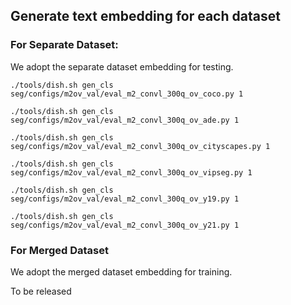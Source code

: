 ## Generate text embedding for each dataset 

### For Separate Dataset: 

We adopt the separate dataset embedding for testing.


```commandline
./tools/dish.sh gen_cls seg/configs/m2ov_val/eval_m2_convl_300q_ov_coco.py 1
```
```commandline
./tools/dish.sh gen_cls seg/configs/m2ov_val/eval_m2_convl_300q_ov_ade.py 1
```

```commandline
./tools/dish.sh gen_cls seg/configs/m2ov_val/eval_m2_convl_300q_ov_cityscapes.py 1
```

```commandline
./tools/dish.sh gen_cls seg/configs/m2ov_val/eval_m2_convl_300q_ov_vipseg.py 1
```

```commandline
./tools/dish.sh gen_cls seg/configs/m2ov_val/eval_m2_convl_300q_ov_y19.py 1
```

```commandline
./tools/dish.sh gen_cls seg/configs/m2ov_val/eval_m2_convl_300q_ov_y21.py 1
```

### For Merged Dataset 

We adopt the merged dataset embedding for training. 

To be released